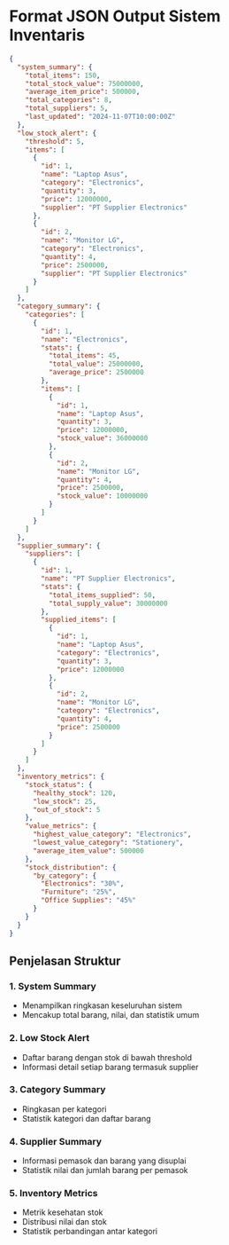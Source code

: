 # Format JSON Output Sistem Inventaris

```json
{
  "system_summary": {
    "total_items": 150,
    "total_stock_value": 75000000,
    "average_item_price": 500000,
    "total_categories": 8,
    "total_suppliers": 5,
    "last_updated": "2024-11-07T10:00:00Z"
  },
  "low_stock_alert": {
    "threshold": 5,
    "items": [
      {
        "id": 1,
        "name": "Laptop Asus",
        "category": "Electronics",
        "quantity": 3,
        "price": 12000000,
        "supplier": "PT Supplier Electronics"
      },
      {
        "id": 2,
        "name": "Monitor LG",
        "category": "Electronics",
        "quantity": 4,
        "price": 2500000,
        "supplier": "PT Supplier Electronics"
      }
    ]
  },
  "category_summary": {
    "categories": [
      {
        "id": 1,
        "name": "Electronics",
        "stats": {
          "total_items": 45,
          "total_value": 25000000,
          "average_price": 2500000
        },
        "items": [
          {
            "id": 1,
            "name": "Laptop Asus",
            "quantity": 3,
            "price": 12000000,
            "stock_value": 36000000
          },
          {
            "id": 2,
            "name": "Monitor LG",
            "quantity": 4,
            "price": 2500000,
            "stock_value": 10000000
          }
        ]
      }
    ]
  },
  "supplier_summary": {
    "suppliers": [
      {
        "id": 1,
        "name": "PT Supplier Electronics",
        "stats": {
          "total_items_supplied": 50,
          "total_supply_value": 30000000
        },
        "supplied_items": [
          {
            "id": 1,
            "name": "Laptop Asus",
            "category": "Electronics",
            "quantity": 3,
            "price": 12000000
          },
          {
            "id": 2,
            "name": "Monitor LG",
            "category": "Electronics",
            "quantity": 4,
            "price": 2500000
          }
        ]
      }
    ]
  },
  "inventory_metrics": {
    "stock_status": {
      "healthy_stock": 120,
      "low_stock": 25,
      "out_of_stock": 5
    },
    "value_metrics": {
      "highest_value_category": "Electronics",
      "lowest_value_category": "Stationery",
      "average_item_value": 500000
    },
    "stock_distribution": {
      "by_category": {
        "Electronics": "30%",
        "Furniture": "25%",
        "Office Supplies": "45%"
      }
    }
  }
}
```

## Penjelasan Struktur

### 1. System Summary
- Menampilkan ringkasan keseluruhan sistem
- Mencakup total barang, nilai, dan statistik umum

### 2. Low Stock Alert
- Daftar barang dengan stok di bawah threshold
- Informasi detail setiap barang termasuk supplier

### 3. Category Summary
- Ringkasan per kategori
- Statistik kategori dan daftar barang

### 4. Supplier Summary
- Informasi pemasok dan barang yang disuplai
- Statistik nilai dan jumlah barang per pemasok

### 5. Inventory Metrics
- Metrik kesehatan stok
- Distribusi nilai dan stok
- Statistik perbandingan antar kategori